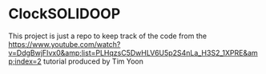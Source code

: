 # ClockSOLIDOOP
This project is just a repo to keep track of the code from the https://www.youtube.com/watch?v=DdgBwjFIvx0&amp;list=PLHqzsC5DwHLV6U5p2S4nLa_H3S2_1XPRE&amp;index=2 tutorial produced by Tim Yoon
